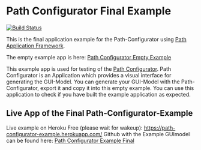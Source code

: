 # Path Configurator Final Example

[![Build Status](https://travis-ci.org/zhaw-gautsste/path-configurator-example-final.svg?branch=master)](https://travis-ci.org/zhaw-gautsste/path-configurator-example-final)

This is the final application example for the Path-Configurator using <a href="https://github.com/innovad/path">Path Application Framework</a>.

The empty example app is here: <a href="https://github.com/zhaw-gautsste/path-configurator-example">Path Configurator Empty Example</a>

This example app is used for testing of the <a href="https://github.com/zhaw-gautsste/path-configurator">Path Configurator</a>.
Path Configurator is an Application which provides a visual interface for generating the GUI-Model.
You can generate your GUI-Model with the Path-Configurator, export it and copy it into this empty example.
You can use this application to check if you have built the example application as expected.

## Live App of the Final Path-Configurator-Example
Live example on Heroku Free (please wait for wakeup): https://path-configurator-example.herokuapp.com/
Github with the Example GUImodel can be found here: <a href="https://github.com/zhaw-gautsste/path-configurator-example-final">Path Configurator Example Final</a>
